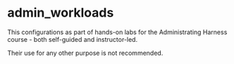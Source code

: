 # admin_workloads
This configurations as part of hands-on labs for the Administrating Harness course - both self-guided and instructor-led.

Their use for any other purpose is not recommended.
